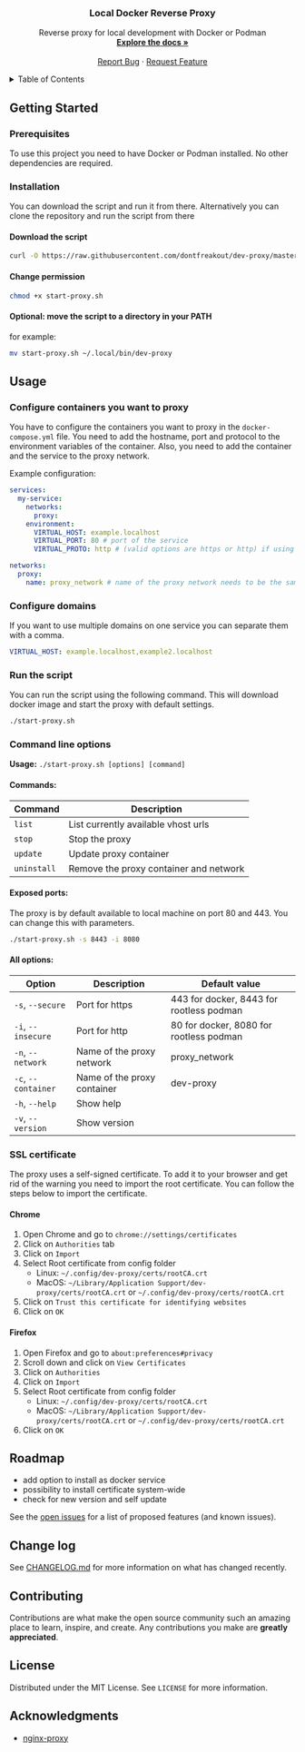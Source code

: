 <a name="readme-top"></a>

<br />
<div align="center">
<h3 align="center">Local Docker Reverse Proxy</h3>

  <p align="center">
    Reverse proxy for local development with Docker or Podman
    <br />
    <a href="https://github.com/dontfreakout/dev-proxy"><strong>Explore the docs »</strong></a>
    <br />
    <br />
    <a href="https://github.com/dontfreakout/dev-proxy/issues">Report Bug</a>
    ·
    <a href="https://github.com/dontfreakout/dev-proxy/issues">Request Feature</a>
  </p>
</div>

<!-- TABLE OF CONTENTS -->
<details>
  <summary>Table of Contents</summary>
  <ol>
    <li>
      <a href="#getting-started">Getting Started</a>
      <ul>
        <li><a href="#prerequisites">Prerequisites</a></li>
        <li><a href="#installation">Installation</a></li>
      </ul>
    </li>
    <li><a href="#usage">Usage</a></li>
    <li><a href="#roadmap">Roadmap</a></li>
    <li><a href="#contributing">Contributing</a></li>
    <li><a href="#license">License</a></li>
    <li><a href="#acknowledgments">Acknowledgments</a></li>
  </ol>
</details>

## Getting Started

### Prerequisites
To use this project you need to have Docker or Podman installed. No other dependencies are required.

### Installation
You can download the script and run it from there. Alternatively you can clone the repository and run the script from there

#### Download the script
```sh
curl -O https://raw.githubusercontent.com/dontfreakout/dev-proxy/master/start-proxy.sh
```

#### Change permission
```sh
chmod +x start-proxy.sh
```

#### Optional: move the script to a directory in your PATH
for example:
```sh
mv start-proxy.sh ~/.local/bin/dev-proxy
```

## Usage

### Configure containers you want to  proxy
You have to configure the containers you want to proxy in the `docker-compose.yml` file. 
You need to add the hostname, port and protocol to the environment variables of the container.
Also, you need to add the container and the service to the proxy network.


Example configuration:
```yaml
services:
  my-service:
    networks:
      proxy:
    environment:
      VIRTUAL_HOST: example.localhost
      VIRTUAL_PORT: 80 # port of the service
      VIRTUAL_PROTO: http # (valid options are https or http) if using https, you probably want to use VIRTUAL_PORT: 443

networks:
  proxy:
    name: proxy_network # name of the proxy network needs to be the same as in the script
```

### Configure domains
If you want to use multiple domains on one service you can separate them with a comma.
```yaml
VIRTUAL_HOST: example.localhost,example2.localhost
```


### Run the script
You can run the script using the following command. 
This will download docker image and start the proxy with default settings.

```sh
./start-proxy.sh
```

### Command line options
**Usage:** `./start-proxy.sh [options] [command]`

#### Commands:
| Command     | Description                            |
|-------------|----------------------------------------|
| `list`      | List currently available vhost urls    |
| `stop`      | Stop the proxy                         |
| `update`    | Update proxy container                 |
| `uninstall` | Remove the proxy container and network |

#### Exposed ports:
The proxy is by default available to local machine on port 80 and 443. You can change this with parameters.
```sh
./start-proxy.sh -s 8443 -i 8080
```

#### All options:
| Option              | Description                 | Default value                            |
|---------------------|-----------------------------|------------------------------------------|
| `-s`, `--secure`    | Port for https              | 443 for docker, 8443 for rootless podman |
| `-i`, `--insecure`  | Port for http               | 80 for docker, 8080 for rootless podman  |
| `-n`, `--network`   | Name of the proxy network   | proxy_network                            |
| `-c`, `--container` | Name of the proxy container | dev-proxy                                |
| `-h`, `--help`      | Show help                   |                                          |
| `-v`, `--version`   | Show version                |                                          |


### SSL certificate
The proxy uses a self-signed certificate. To add it to your browser and get rid of the warning you need to import the root certificate.
You can follow the steps below to import the certificate.

#### Chrome
1. Open Chrome and go to `chrome://settings/certificates`
2. Click on `Authorities` tab
3. Click on `Import`
4. Select Root certificate from config folder
    - Linux: `~/.config/dev-proxy/certs/rootCA.crt`
    - MacOS: `~/Library/Application Support/dev-proxy/certs/rootCA.crt` or `~/.config/dev-proxy/certs/rootCA.crt`
5. Click on `Trust this certificate for identifying websites`
6. Click on `OK`

#### Firefox
1. Open Firefox and go to `about:preferences#privacy`
2. Scroll down and click on `View Certificates`
3. Click on `Authorities`
4. Click on `Import`
5. Select Root certificate from config folder
    - Linux: `~/.config/dev-proxy/certs/rootCA.crt`
    - MacOS: `~/Library/Application Support/dev-proxy/certs/rootCA.crt` or `~/.config/dev-proxy/certs/rootCA.crt`
6. Click on `OK`


## Roadmap
 - add option to install as docker service
 - possibility to install certificate system-wide
 - check for new version and self update

See the [open issues]() for a list of proposed features (and known issues).

## Change log
See [CHANGELOG.md](CHANGELOG.md) for more information on what has changed recently.

## Contributing
Contributions are what make the open source community such an amazing place to learn, inspire, and create. Any contributions you make are **greatly appreciated**.

## License
Distributed under the MIT License. See `LICENSE` for more information.

## Acknowledgments
* [nginx-proxy](https://github.com/nginx-proxy/nginx-proxy)
